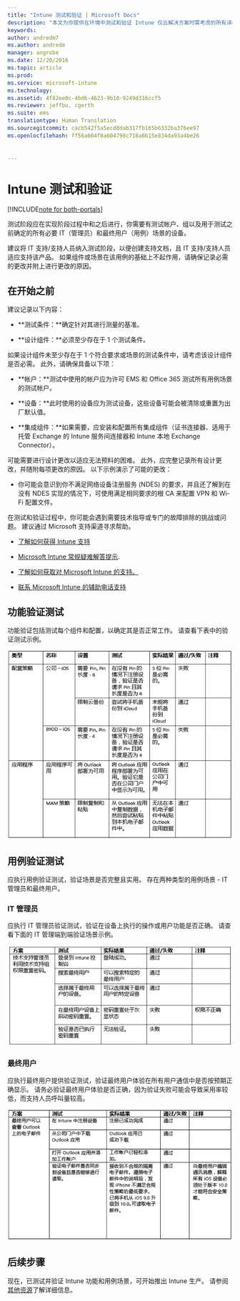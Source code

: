 ```yaml
---
title: "Intune 测试和验证 | Microsoft Docs"
description: "本文为你提供在环境中测试和验证 Intune 仅云解决方案时需考虑的所有详细信息。"
keywords: 
author: andredm7
ms.author: andredm
manager: angrobe
ms.date: 12/20/2016
ms.topic: article
ms.prod: 
ms.service: microsoft-intune
ms.technology: 
ms.assetid: 4f82ee0c-4bd6-4623-9b10-9249d316ccf5
ms.reviewer: jeffbu, cgerth
ms.suite: ems
translationtype: Human Translation
ms.sourcegitcommit: cacb542f5a5ecd8dab317fb165b6332ba376ee97
ms.openlocfilehash: ff56a664f8a604798c718a6b15e834da93a4be26


---
```


# <a name="intune-testing-and-validation"></a>Intune 测试和验证

[!INCLUDE[note for both-portals](../includes/note-for-both-portals.md)]

测试阶段应在实现阶段过程中和之后进行，你需要有测试帐户、组以及用于测试之前确定的所有必要 IT（管理员）和最终用户（用例）场景的设备。

建议将 IT 支持/支持人员纳入测试阶段，以便创建支持文档，且 IT 支持/支持人员适应支持该产品。 如果组件或场景在该用例的基础上不起作用，请确保记录必需的更改并附上进行更改的原因。

## <a name="before-you-begin"></a>在开始之前

建议记录以下内容：

-   **测试条件：**确定针对其进行测量的基准。

-   **设计组件：**必须至少存在于 1 个测试条件。

如果设计组件未至少存在于 1 个符合要求或场景的测试条件中，请考虑该设计组件是否必需。 此外，请确保具备以下项：

-   **帐户：**测试中使用的帐户应为许可 EMS 和 Office 365 测试所有用例场景的测试帐户。

-   **设备：**此时使用的设备应为测试设备，这些设备可能会被清除或重置为出厂默认值。

-   **集成组件：**如果需要，应安装和配置所有集成组件（证书连接器、适用于托管 Exchange 的 Intune 服务间连接器和 Intune 本地 Exchange Connector）。

可能需要进行设计更改以适应无法预料的困难。 此外，应完整记录所有设计更改，并随附每项更改的原因。 以下示例演示了可能的更改：

-   你可能会意识到你不满足网络设备注册服务 (NDES) 的要求，并且还了解到在没有 NDES 实现的情况下，可使用满足相同要求的根 CA 来配置 VPN 和 Wi-Fi 配置文件。

在测试和验证过程中，你可能会遇到需要技术指导或专门的故障排除的挑战或问题。 建议通过 Microsoft 支持渠道寻求帮助。

-   [了解如何获得 Intune 支持](https://docs.microsoft.com/intune/troubleshoot/how-to-get-support-for-microsoft-intune)

-   [Microsoft Intune 常规疑难解答提示](https://docs.microsoft.com/intune/troubleshoot/general-troubleshooting-tips-for-microsoft-intune).

-   [了解如何获取对 Microsoft Intune 的支持。](https://docs.microsoft.com/intune/troubleshoot/how-to-get-support-for-microsoft-intune)

-   [联系 Microsoft Intune 的辅助电话支持](https://docs.microsoft.com/intune/troubleshoot/contact-assisted-phone-support-for-microsoft-intune)

## <a name="functional-validation-testing"></a>功能验证测试

功能验证包括测试每个组件和配置，以确定其是否正常工作。 请查看下表中的验证测试示例。

![第 9 节表 1](../media/section-9-image-1-table.PNG)

## <a name="use-case-validation-testing"></a>用例验证测试

应执行用例验证测试，验证场景是否完整且实用。 存在两种类型的用例场景 - IT 管理员和最终用户。

### <a name="it-admin"></a>IT 管理员

应执行 IT 管理员验证测试，验证在设备上执行的操作或用户功能是否正确。 请查看下面的 IT 管理端到端验证场景示例。

![第 9 节表 2](../media/section-9-image-2-table.PNG)

### <a name="end-user"></a>最终用户

应执行最终用户提供验证测试，验证最终用户体验在所有用户通信中是否按预期正确显示。 请务必验证最终用户体验是否正确，因为验证失败可能会导致采用率较低，而支持人员呼叫量较高。

![第 9 节表 3](../media/section-9-image-3-table.PNG)

## <a name="next-steps"></a>后续步骤

现在，已测试并验证 Intune 功能和用例场景，可开始推出 Intune 生产。 请参阅[其他资源](additional-resources.md)了解详细信息。



<!--HONumber=Dec16_HO5-->


